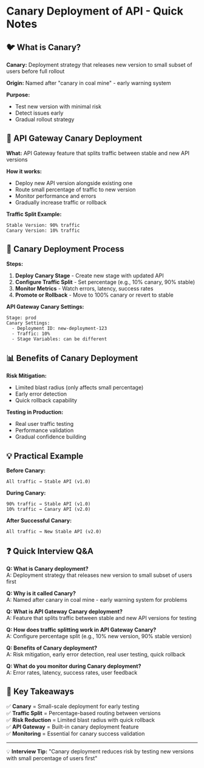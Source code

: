 # Canary Deployment of API - Quick Notes

## 🐦 What is Canary?

**Canary:** Deployment strategy that releases new version to small subset of users before full rollout

**Origin:** Named after "canary in coal mine" - early warning system

**Purpose:**
- Test new version with minimal risk
- Detect issues early
- Gradual rollout strategy

## 🚀 API Gateway Canary Deployment

**What:** API Gateway feature that splits traffic between stable and new API versions

**How it works:**
- Deploy new API version alongside existing one
- Route small percentage of traffic to new version
- Monitor performance and errors
- Gradually increase traffic or rollback

**Traffic Split Example:**
```
Stable Version: 90% traffic
Canary Version: 10% traffic
```

## 🔧 Canary Deployment Process

**Steps:**
1. **Deploy Canary Stage** - Create new stage with updated API
2. **Configure Traffic Split** - Set percentage (e.g., 10% canary, 90% stable)
3. **Monitor Metrics** - Watch errors, latency, success rates
4. **Promote or Rollback** - Move to 100% canary or revert to stable

**API Gateway Canary Settings:**
```
Stage: prod
Canary Settings:
  - Deployment ID: new-deployment-123
  - Traffic: 10%
  - Stage Variables: can be different
```

## 📊 Benefits of Canary Deployment

**Risk Mitigation:**
- Limited blast radius (only affects small percentage)
- Early error detection
- Quick rollback capability

**Testing in Production:**
- Real user traffic testing
- Performance validation
- Gradual confidence building

## 💡 Practical Example

**Before Canary:**
```
All traffic → Stable API (v1.0)
```

**During Canary:**
```
90% traffic → Stable API (v1.0)
10% traffic → Canary API (v2.0)
```

**After Successful Canary:**
```
All traffic → New Stable API (v2.0)
```

## ❓ Quick Interview Q&A

**Q: What is Canary deployment?**  
A: Deployment strategy that releases new version to small subset of users first

**Q: Why is it called Canary?**  
A: Named after canary in coal mine - early warning system for problems

**Q: What is API Gateway Canary deployment?**  
A: Feature that splits traffic between stable and new API versions for testing

**Q: How does traffic splitting work in API Gateway Canary?**  
A: Configure percentage split (e.g., 10% new version, 90% stable version)

**Q: Benefits of Canary deployment?**  
A: Risk mitigation, early error detection, real user testing, quick rollback

**Q: What do you monitor during Canary deployment?**  
A: Error rates, latency, success rates, user feedback

## 🎯 Key Takeaways

✅ **Canary** = Small-scale deployment for early testing  
✅ **Traffic Split** = Percentage-based routing between versions  
✅ **Risk Reduction** = Limited blast radius with quick rollback  
✅ **API Gateway** = Built-in canary deployment feature  
✅ **Monitoring** = Essential for canary success validation

---
💡 **Interview Tip:** "Canary deployment reduces risk by testing new versions with small percentage of users first"